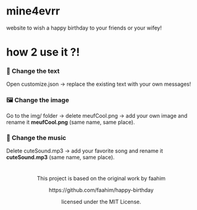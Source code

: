 # mine4evrr
website to wish a happy birthday to your friends or your wifey!

# how 2 use it ?!

### 📝 Change the text
Open customize.json → replace the existing text with your own messages!

### 🖼️ Change the image
Go to the img/ folder → delete meufCool.png → add your own image and rename it **meufCool.png** (same name, same place).

### 🎵 Change the music
Delete cuteSound.mp3 → add your favorite song and rename it **cuteSound.mp3** (same name, same place).


#
<p align="center">This project is based on the original work by faahim</p>
<p align="center">https://github.com/faahim/happy-birthday</p>
<p align="center">licensed under the MIT License. </p>
